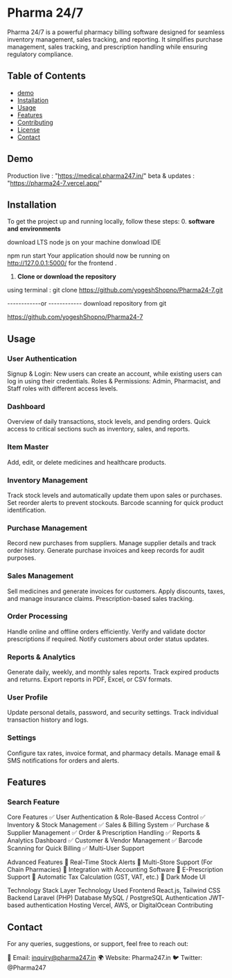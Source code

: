 # Pharma 24/7
 Pharma 24/7 is a powerful pharmacy billing software designed for seamless inventory management, sales tracking, and reporting. It simplifies purchase management, sales tracking, and prescription handling while ensuring regulatory compliance.


## Table of Contents
- [demo](#demo)
- [Installation](#installation)
- [Usage](#usage)
- [Features](#features)
- [Contributing](#contributing)
- [License](#license)
- [Contact](#contact)

## Demo

Production live  : "https://medical.pharma247.in/"
beta & updates  : "https://pharma24-7.vercel.app/"

## Installation

To get the project up and running locally, follow these steps:
0. **software and environments**

download LTS node js on your machine
donwload IDE 

npm run start
Your application should now be running on http://127.0.0.1:5000/ for the frontend .

1. **Clone or download the repository**

using terminal : 
   git clone https://github.com/yogeshShopno/Pharma24-7.git

------------or ------------
download repository from git

https://github.com/yogeshShopno/Pharma24-7

## Usage


### User Authentication

Signup & Login: New users can create an account, while existing users can log in using their credentials.
Roles & Permissions: Admin, Pharmacist, and Staff roles with different access levels.

### Dashboard

Overview of daily transactions, stock levels, and pending orders.
Quick access to critical sections such as inventory, sales, and reports.

### Item Master

Add, edit, or delete medicines and healthcare products.


### Inventory Management

Track stock levels and automatically update them upon sales or purchases.
Set reorder alerts to prevent stockouts.
Barcode scanning for quick product identification.

### Purchase Management
Record new purchases from suppliers.
Manage supplier details and track order history.
Generate purchase invoices and keep records for audit purposes.

### Sales Management
Sell medicines and generate invoices for customers.
Apply discounts, taxes, and manage insurance claims.
Prescription-based sales tracking.

### Order Processing
Handle online and offline orders efficiently.
Verify and validate doctor prescriptions if required.
Notify customers about order status updates.
### Reports & Analytics
Generate daily, weekly, and monthly sales reports.
Track expired products and returns.
Export reports in PDF, Excel, or CSV formats.
### User Profile
Update personal details, password, and security settings.
Track individual transaction history and logs.
### Settings
Configure tax rates, invoice format, and pharmacy details.
Manage email & SMS notifications for orders and alerts.



## Features

### Search Feature

Core Features
✅ User Authentication & Role-Based Access Control
✅ Inventory & Stock Management
✅ Sales & Billing System
✅ Purchase & Supplier Management
✅ Order & Prescription Handling
✅ Reports & Analytics Dashboard
✅ Customer & Vendor Management
✅ Barcode Scanning for Quick Billing
✅ Multi-User Support

Advanced Features
🚀 Real-Time Stock Alerts
🚀 Multi-Store Support (For Chain Pharmacies)
🚀 Integration with Accounting Software
🚀 E-Prescription Support
🚀 Automatic Tax Calculation (GST, VAT, etc.)
🚀 Dark Mode UI

Technology Stack
Layer	Technology Used
Frontend	React.js, Tailwind CSS
Backend	Laravel (PHP)
Database	MySQL / PostgreSQL
Authentication	JWT-based authentication
Hosting	Vercel, AWS, or DigitalOcean
Contributing

## Contact
For any queries, suggestions, or support, feel free to reach out:

📧 Email: inquiry@pharma247.in
🌍 Website: Pharma247.in
🐦 Twitter: @Pharma247








